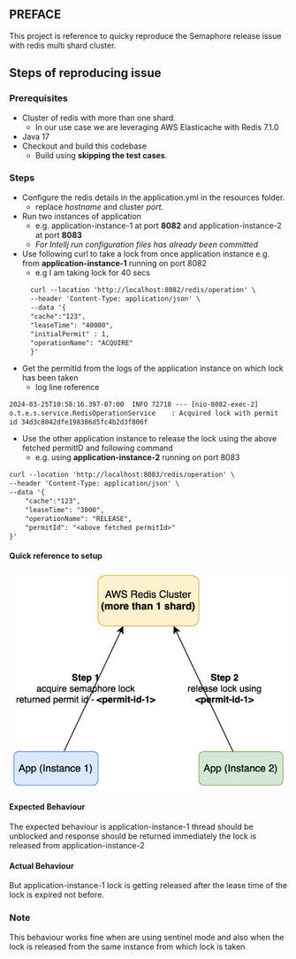 ## PREFACE
This project is reference to quicky reproduce the Semaphore release issue with redis multi shard cluster.

## Steps of reproducing issue
### Prerequisites
- Cluster of redis with more than one shard.
  - In our use case we are leveraging AWS Elasticache with Redis 7.1.0
- Java 17
- Checkout and build this codebase
  - Build using **skipping the test cases**.


### Steps
- Configure the redis details in the application.yml in the resources folder.
  - replace _hostname_ and cluster _port_.
- Run two instances of application
  - e.g. application-instance-1 at port **8082** and application-instance-2 at port **8083**
  - _For Intellj run configuration files has already been committed_
- Use following curl to take a lock from once application instance e.g. from **application-instance-1** running on port 8082
  - e.g I am taking lock for 40 secs
  ```shell
    curl --location 'http://localhost:8082/redis/operation' \
    --header 'Content-Type: application/json' \
    --data '{
    "cache":"123",
    "leaseTime": "40000",
    "initialPermit" : 1,
    "operationName": "ACQUIRE"
    }'
  ```
- Get the permitId from the logs of the application instance on which lock has been taken
  - log line reference
```text
2024-03-25T10:58:16.397-07:00  INFO 72718 --- [nio-8082-exec-2] o.t.e.s.service.RedisOperationService    : Acquired lock with permit id 34d3c8042dfe198386d5fc4b2d3f806f
```
- Use the other application instance to release the lock using the above fetched permitID and following command
  - e.g. using **application-instance-2** running on port 8083
```shell
curl --location 'http://localhost:8083/redis/operation' \
--header 'Content-Type: application/json' \
--data '{
    "cache":"123",
    "leaseTime": "3000",
    "operationName": "RELEASE",
    "permitId": "<above fetched permitId>"
}'
```
#### Quick reference to setup
<img src="./artifacts/issue-reference.drawio.svg">

#### Expected Behaviour
The expected behaviour is application-instance-1 thread should be unblocked and response should be returned immediately the lock is released from application-instance-2

#### Actual Behaviour
But application-instance-1 lock is getting released after the lease time of the lock is expired not before.

### Note
This behaviour works fine when are using sentinel mode and also when the lock is released from the same instance from which lock is taken.